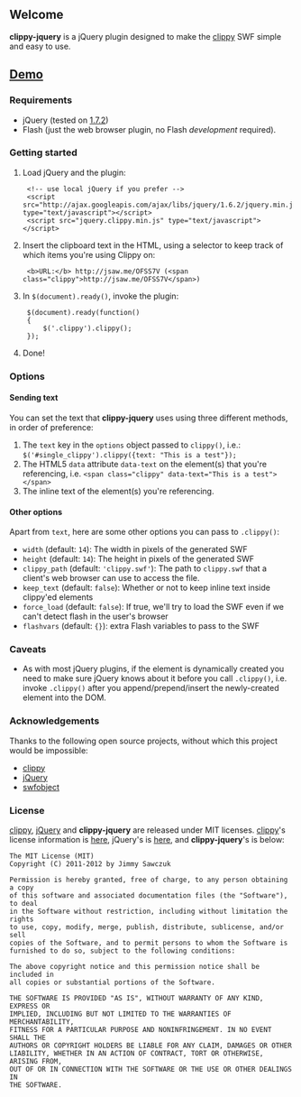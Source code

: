 ## Welcome ##

**clippy-jquery** is a jQuery plugin designed to make the [clippy][1] SWF simple and easy to use.

## [Demo][5]

### Requirements ###

 * jQuery (tested on [1.7.2][2])
 * Flash (just the web browser plugin, no Flash *development* required).

### Getting started ###

1. Load jQuery and the plugin:

        <!-- use local jQuery if you prefer -->
        <script src="http://ajax.googleapis.com/ajax/libs/jquery/1.6.2/jquery.min.js" type="text/javascript"></script>
        <script src="jquery.clippy.min.js" type="text/javascript"></script>

2. Insert the clipboard text in the HTML, using a selector to keep track of which items you're using Clippy on:

        <b>URL:</b> http://jsaw.me/OFSS7V (<span class="clippy">http://jsaw.me/OFSS7V</span>)

3. In `$(document).ready()`, invoke the plugin:

        $(document).ready(function()
        {
            $('.clippy').clippy();
        });

4. Done!

### Options ###

#### Sending text ####
You can set the text that **clippy-jquery** uses using three different methods, in order of preference:

1. The `text` key in the `options` object passed to `clippy()`, i.e.: `$('#single_clippy').clippy({text: "This is a test"});`
2. The HTML5 `data` attribute `data-text` on the element(s) that you're referencing, i.e. `<span class="clippy" data-text="This is a test"></span>`
3. The inline text of the element(s) you're referencing.

#### Other options ####
Apart from `text`, here are some other options you can pass to `.clippy()`:

* `width` (default: `14`): The width in pixels of the generated SWF
* `height` (default: `14`): The height in pixels of the generated SWF
* `clippy_path` (default: `'clippy.swf'`): The path to `clippy.swf` that a client's web browser can use to access the file.
* `keep_text` (default: `false`): Whether or not to keep inline text inside clippy'ed elements
* `force_load` (default: `false`): If true, we'll try to load the SWF even if we can't detect flash in the user's browser
* `flashvars` (default: `{}`): extra Flash variables to pass to the SWF

### Caveats ###

* As with most jQuery plugins, if the element is dynamically created you need to make sure jQuery knows about it before you call `.clippy()`, i.e. invoke `.clippy()` after you append/prepend/insert the newly-created element into the DOM.

### Acknowledgements ###

Thanks to the following open source projects, without which this project would be impossible:

 * [clippy][1]
 * [jQuery][6]
 * [swfobject][8]

### License ###

[clippy][1], [jQuery][6] and **clippy-jquery** are released under MIT licenses. [clippy][1]'s license information is [here][4], jQuery's is [here][7], and **clippy-jquery**'s is below:

	The MIT License (MIT)
	Copyright (C) 2011-2012 by Jimmy Sawczuk

	Permission is hereby granted, free of charge, to any person obtaining a copy
	of this software and associated documentation files (the "Software"), to deal
	in the Software without restriction, including without limitation the rights
	to use, copy, modify, merge, publish, distribute, sublicense, and/or sell
	copies of the Software, and to permit persons to whom the Software is
	furnished to do so, subject to the following conditions:

	The above copyright notice and this permission notice shall be included in
	all copies or substantial portions of the Software.

	THE SOFTWARE IS PROVIDED "AS IS", WITHOUT WARRANTY OF ANY KIND, EXPRESS OR
	IMPLIED, INCLUDING BUT NOT LIMITED TO THE WARRANTIES OF MERCHANTABILITY,
	FITNESS FOR A PARTICULAR PURPOSE AND NONINFRINGEMENT. IN NO EVENT SHALL THE
	AUTHORS OR COPYRIGHT HOLDERS BE LIABLE FOR ANY CLAIM, DAMAGES OR OTHER
	LIABILITY, WHETHER IN AN ACTION OF CONTRACT, TORT OR OTHERWISE, ARISING FROM,
	OUT OF OR IN CONNECTION WITH THE SOFTWARE OR THE USE OR OTHER DEALINGS IN
	THE SOFTWARE.


  [1]: https://github.com/mojombo/clippy
  [2]: http://ajax.googleapis.com/ajax/libs/jquery/1.6.2/jquery.min.js
  [3]: https://github.com/mojombo
  [4]: https://github.com/mojombo/clippy/blob/master/LICENSE
  [5]: http://jimmysawczuk.github.com/clippy-jquery/
  [6]: http://jquery.com
  [7]: http://jquery.org/license
  [8]: http://github.com/swfobject/swfobject